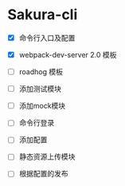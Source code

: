 # Sakura-cli

- [x] 命令行入口及配置
- [x] webpack-dev-server 2.0 模板
- [ ] roadhog 模板
- [ ] 添加测试模块
- [ ] 添加mock模块
- [ ] 命令行登录
- [ ] 添加配置
- [ ] 静态资源上传模块
- [ ] 根据配置的发布

